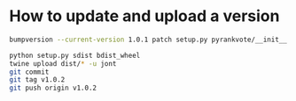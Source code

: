 
How to update and upload a version
==================================

```bash
bumpversion --current-version 1.0.1 patch setup.py pyrankvote/__init__.py

python setup.py sdist bdist_wheel
twine upload dist/* -u jont
git commit
git tag v1.0.2
git push origin v1.0.2


```


